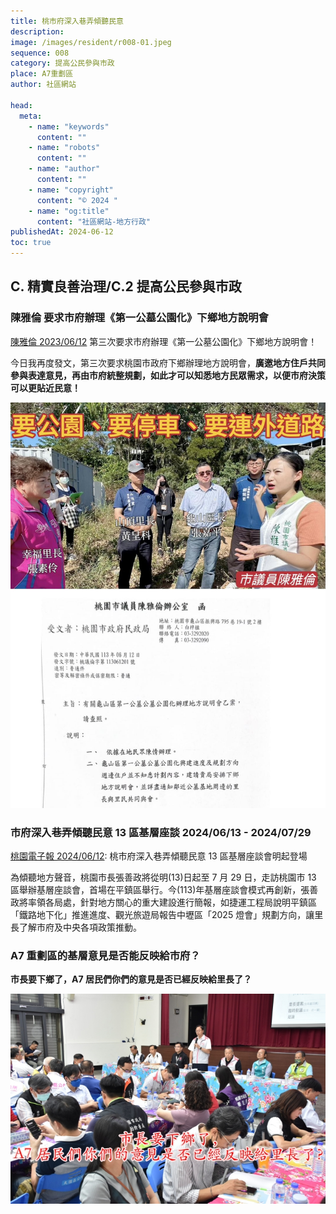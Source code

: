```yaml
---
title: 桃市府深入巷弄傾聽民意
description:
image: /images/resident/r008-01.jpeg
sequence: 008
category: 提高公民參與市政
place: A7重劃區
author: 社區網站

head:
  meta:
    - name: "keywords"
      content: ""
    - name: "robots"
      content: ""
    - name: "author"
      content: ""
    - name: "copyright"
      content: "© 2024 "
    - name: "og:title"
      content: "社區網站-地方行政"
publishedAt: 2024-06-12
toc: true
---
```


## C. 精實良善治理/C.2 提高公民參與市政

### 陳雅倫 要求市府辦理《第一公墓公園化》下鄉地方說明會

<a href="https://www.facebook.com/share/p/qL3JJeczyKyH9F9W/">陳雅倫 2023/06/12</a> 第三次要求市府辦理《第一公墓公園化》下鄉地方說明會！

今日我再度發文，第三次要求桃園市政府下鄉辦理地方說明會，**廣邀地方住戶共同參與表達意見，再由市府統整規劃，如此才可以知悉地方民眾需求，以便市府決策可以更貼近民意！**

![r008-02.jpeg](/images/resident/r008-02.jpeg)

### 市府深入巷弄傾聽民意 13 區基層座談 2024/06/13 - 2024/07/29

<a href="https://tyenews.com/2024/06/622397/?fbclid=IwZXh0bgNhZW0CMTEAAR2MGkR3R5sQA4vYy8wCwpq_tuXS1mra5FcRX869bQNvY3x5-0dgVDoixy8_aem_AaSJOPZS2Z1LR7TtbESnOo2okYKM2sA55NSa9yXvzPJIhFFV7UHeTqFx_-sSpx-ITuq2jUue7jwLjWNZLYG5Bby9">桃園電子報 2024/06/12</a>: 桃市府深入巷弄傾聽民意 13 區基層座談會明起登場

為傾聽地方聲音，桃園市長張善政將從明(13)日起至 7 月 29 日，走訪桃園市 13 區舉辦基層座談會，首場在平鎮區舉行。今(113)年基層座談會模式再創新，張善政將率領各局處，針對地方關心的重大建設進行簡報，如捷運工程局說明平鎮區「鐵路地下化」推進進度、觀光旅遊局報告中壢區「2025 燈會」規劃方向，讓里長了解市府及中央各項政策推動。

### A7 重劃區的基層意見是否能反映給市府？

**市長要下鄉了，A7 居民們你們的意見是否已經反映給里長了？**

![r008-01.jpeg](/images/resident/r008-01.jpeg)
